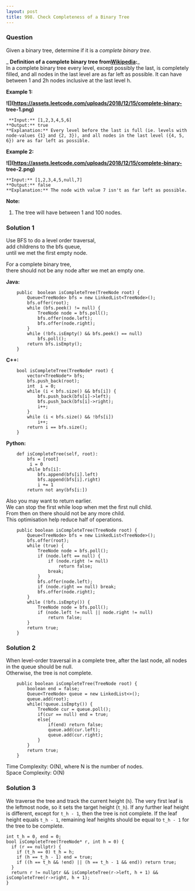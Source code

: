 ```yaml
---
layout: post
title: 998. Check Completeness of a Binary Tree
---
```

### Question
Given a binary tree, determine if it is a _complete binary tree_.

 _ **Definition of a complete binary tree
from[Wikipedia](http://en.wikipedia.org/wiki/Binary_tree#Types_of_binary_trees):**_  
In a complete binary tree every level, except possibly the last, is completely
filled, and all nodes in the last level are as far left as possible. It can
have between 1 and 2h nodes inclusive at the last level h.



 **Example 1:**

 **![](https://assets.leetcode.com/uploads/2018/12/15/complete-binary-
tree-1.png)**

    
    
     **Input:** [1,2,3,4,5,6]
    **Output:** true
    **Explanation:** Every level before the last is full (ie. levels with node-values {1} and {2, 3}), and all nodes in the last level ({4, 5, 6}) are as far left as possible.
    

**Example 2:**

**![](https://assets.leetcode.com/uploads/2018/12/15/complete-binary-
tree-2.png)**

    
    
    **Input:** [1,2,3,4,5,null,7]
    **Output:** false
    **Explanation:** The node with value 7 isn't as far left as possible.
    



 **Note:**

  1. The tree will have between 1 and 100 nodes.

### Solution 1
Use BFS to do a level order traversal,  
add childrens to the bfs queue,  
until we met the first empty node.

For a complete binary tree,  
there should not be any node after we met an empty one.

 **Java:**

    
    
        public  boolean isCompleteTree(TreeNode root) {
            Queue<TreeNode> bfs = new LinkedList<TreeNode>();
            bfs.offer(root);
            while (bfs.peek() != null) {
                TreeNode node = bfs.poll();
                bfs.offer(node.left);
                bfs.offer(node.right);
            }
            while (!bfs.isEmpty() && bfs.peek() == null)
                bfs.poll();
            return bfs.isEmpty();
        }
    

**C++:**

    
    
        bool isCompleteTree(TreeNode* root) {
            vector<TreeNode*> bfs;
            bfs.push_back(root);
            int  i = 0;
            while (i < bfs.size() && bfs[i]) {
                bfs.push_back(bfs[i]->left);
                bfs.push_back(bfs[i]->right);
                i++;
            }
            while (i < bfs.size() && !bfs[i])
                i++;
            return i == bfs.size();
        }
    

**Python:**

    
    
        def isCompleteTree(self, root):
            bfs = [root]
             i = 0
            while bfs[i]:
                bfs.append(bfs[i].left)
                bfs.append(bfs[i].right)
                i += 1
            return not any(bfs[i:])
    

Also you may want to return earlier.  
We can stop the first while loop when met the first null child.  
From then on there should not be any more child.  
This optimisation help reduce half of operations.

    
    
        public boolean isCompleteTree(TreeNode root) {
            Queue<TreeNode> bfs = new LinkedList<TreeNode>();
            bfs.offer(root);
            while (true) {
                TreeNode node = bfs.poll();
                if (node.left == null) {
                    if (node.right != null)
                        return false;
                    break;
                }
                bfs.offer(node.left);
                if (node.right == null) break;
                bfs.offer(node.right);
            }
            while (!bfs.isEmpty()) {
                TreeNode node = bfs.poll();
                if (node.left != null || node.right != null)
                    return false;
            }
            return true;
        }
    


### Solution 2
When level-order traversal in a complete tree, after the last node, all nodes
in the queue should be null.  
Otherwise, the tree is not complete.

    
    
        public boolean isCompleteTree(TreeNode root) {
            boolean end = false;
            Queue<TreeNode> queue = new LinkedList<>();
            queue.add(root);
            while(!queue.isEmpty()) {
                TreeNode cur = queue.poll();
                if(cur == null) end = true;
                else{
                    if(end) return false;
                    queue.add(cur.left);
                    queue.add(cur.right);
                }
            }
            return true;
        }
    

Time Complexity: O(N), where N is the number of nodes.  
Space Complexity: O(N)


### Solution 3
We traverse the tree and track the current height (`h`). The very first leaf
is the leftmost node, so it sets the target height (`t_h`). If any further
leaf height is different, except for `t_h - 1`, then the tree is not complete.
If the leaf height equals `t_h - 1`, remaining leaf heights should be equal to
`t_h - 1` for the tree to be complete.

    
    
    int t_h = 0, end = 0;
    bool isCompleteTree(TreeNode* r, int h = 0) {
      if (r == nullptr) {
        if (t_h == 0) t_h = h;
        if (h == t_h - 1) end = true;
        if ((h == t_h && !end) || (h == t_h - 1 && end)) return true;
      }
      return r != nullptr && isCompleteTree(r->left, h + 1) && isCompleteTree(r->right, h + 1);
    }
    



